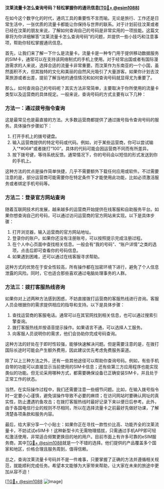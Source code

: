 **汶莱流量卡怎么查询号码？轻松掌握你的通讯信息[[TG💪+ @esim1088](https://t.me/s/esim1088)]**

在如今这个数字化的时代，通讯工具的重要性不言而喻。无论是旅行、工作还是日常生活中，一张优质的流量卡都能让你保持与世界的联系。对于计划前往汶莱或者已经在汶莱的朋友来说，了解如何查询自己的号码是非常实用的一项技能。这篇文章将为你详细解答“汶莱流量卡怎么查询号码”的问题，并提供一些小技巧和注意事项，帮助你轻松掌握通讯信息。

首先，让我们来了解一下什么是流量卡。流量卡是一种专门用于提供移动数据服务的SIM卡，通常可以在支持该网络制式的手机上使用。对于经常出国或者有国际漫游需求的人来说，选择合适的流量卡非常重要。而汶莱作为东南亚的一个小国，虽然面积不大，但其独特的文化和美丽的自然风光吸引了大量游客。如果你计划去汶莱旅游或者出差，提前了解当地的通信情况和如何查询号码就显得尤为重要了。

那么，如何查询自己的号码呢？其实方法非常简单，主要取决于你所使用的流量卡类型以及运营商的具体规定。一般来说，查询号码的方式主要有以下几种：

### 方法一：通过拨号指令查询

这是最常见也是最直接的方法。大多数运营商都提供了通过拨号指令查询号码的服务。具体操作步骤如下：

1. 打开手机上的拨号键盘。
2. 输入运营商提供的特定号码或代码。例如，对于某些运营商，你可以尝试输入“*#06#”或者拨打“100”。具体的代码可能会因运营商不同而有所差异。
3. 按下拨号键，等待系统反馈。通常情况下，你的号码会以短信的形式发送到你的手机上。

这种方法的优点是操作简单快捷，几乎不需要额外下载任何应用或软件。不过需要注意的是，部分运营商可能需要你在特定条件下才能使用此功能，比如必须激活服务或者绑定手机号码等。

### 方法二：登录官方网站查询

随着互联网技术的发展，越来越多的运营商开始提供在线客服和自助服务平台。如果你想查询自己的号码，可以通过访问运营商的官方网站来实现。以下是具体步骤：

1. 打开浏览器，输入运营商的官方网站地址。
2. 登录你的账户。如果你还没有注册账号，可以按照提示完成注册过程。
3. 在个人中心页面中查找相关信息。一般会有“我的号码”、“账户详情”之类的选项，点击后即可查看你的号码信息。
4. 如果遇到困难，还可以通过在线客服寻求帮助。

这种方式的优势在于安全性较高，所有操作都在加密环境下进行，避免了个人信息泄露的风险。同时，它也适合那些喜欢通过电脑处理事务的人群。

### 方法三：拨打客服热线咨询

如果你对上述两种方法感到困惑，不妨直接拨打运营商的客服热线进行咨询。客服人员会根据你的需求提供相应的指导和支持。以下是具体步骤：

1. 查找运营商的客服电话。通常可以在其官网找到相关信息，也可以通过搜索引擎查询。
2. 拨打客服热线并按语音提示操作。如果语言不通，可以选择人工服务。
3. 向客服人员说明你的需求，他们会协助你完成号码查询。

这种方法的好处在于即时性较强，能够快速解决问题。但是需要注意的是，在拨打国际长途时可能会产生额外费用，因此建议优先考虑免费服务渠道。

除了以上三种方法之外，还有一些其他途径可以帮助你查询号码。例如，有些手机自带的功能可以直接显示当前使用的SIM卡信息；还有些第三方应用程序也能实现类似的功能。但无论采用哪种方式，都需要确保设备已正确安装SIM卡，并且处于正常工作的状态。

当然，在实际操作过程中，我们还需要注意一些细节问题。比如，在输入拨号指令时一定要小心谨慎，避免误操作导致不必要的麻烦；在访问网站时要确认网址的真实性，防止遭遇钓鱼攻击；在拨打客服热线时最好记录下来以便日后参考。此外，由于各国电信行业的规则不尽相同，所以在选择流量卡之前最好先做好功课，了解清楚各项条款和服务内容。

最后，给大家分享一个小贴士：如果你正在寻找一款性价比高、功能齐全的汶莱流量卡，不妨试试eSIM卡！这种新型卡片无需物理插拔，只需通过手机APP即可轻松激活使用，非常适合频繁更换目的地的用户。目前市面上有许多可靠的eSIM服务商，其中[TG💪+ @esim1088](https://t.me/s/esim1088)就是一个不错的选择。他们提供的产品覆盖多个国家和地区，价格合理且服务周到，值得信赖。

总之，查询汶莱流量卡号码并不是一件难事，只要掌握了正确的方法并遵循相关规范，就能顺利完成任务。希望本文能够为大家带来帮助，让大家在未来的旅途中更加从容不迫！

[[TG💪+ @esim1088](https://t.me/s/esim1088) ![Image](https://i.postimg.cc/4NQfJmqS/Snipaste-2025-05-13-00-14-12.png)]